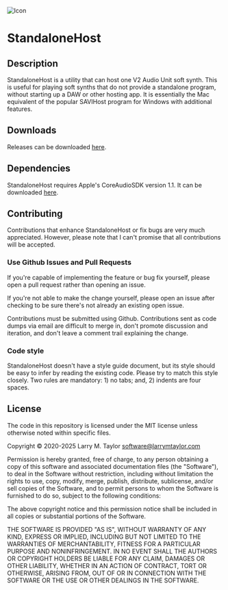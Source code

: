 ![Icon](https://www.larrymtaylor.com/images/standalonehost.png)  
# StandaloneHost

## Description

StandaloneHost is a utility that can host one V2 Audio Unit soft synth.
This is useful for playing soft synths that do not provide a standalone
program, without starting up a DAW or other hosting app. It is essentially
the Mac equivalent of the popular SAVIHost program for Windows with
additional features.

## Downloads

Releases can be downloaded [here](https://www.larrymtaylor.com/software.php).

## Dependencies
StandaloneHost requires Apple's CoreAudioSDK version 1.1. It can be
downloaded [here](https://github.com/nerrons/CoreAudioSDK).

## Contributing

Contributions that enhance StandaloneHost or fix bugs are very much 
appreciated. However, please note that I can't promise that all 
contributions will be accepted.

### Use Github Issues and Pull Requests

If you're capable of implementing the feature or bug fix yourself,
please open a pull request rather than opening an issue.

If you're not able to make the change yourself, please open an issue
after checking to be sure there's not already an existing open issue.

Contributions must be submitted using Github. Contributions sent as
code dumps via email are difficult to merge in, don't promote discussion
and iteration, and don't leave a comment trail explaining the change.

### Code style

StandaloneHost doesn't have a style guide document, but its
style should be easy to infer by reading the existing code. Please try
to match this style closely. Two rules are mandatory: 1) no tabs;
and, 2) indents are four spaces.

## License

The code in this repository is licensed under the MIT license unless
otherwise noted within specific files.

Copyright © 2020-2025 Larry M. Taylor <software@larrymtaylor.com>

Permission is hereby granted, free of charge, to any person obtaining a copy
of this software and associated documentation files (the "Software"), to deal
in the Software without restriction, including without limitation the rights
to use, copy, modify, merge, publish, distribute, sublicense, and/or sell
copies of the Software, and to permit persons to whom the Software is
furnished to do so, subject to the following conditions:

The above copyright notice and this permission notice shall be included in
all copies or substantial portions of the Software.

THE SOFTWARE IS PROVIDED "AS IS", WITHOUT WARRANTY OF ANY KIND, EXPRESS OR
IMPLIED, INCLUDING BUT NOT LIMITED TO THE WARRANTIES OF MERCHANTABILITY,
FITNESS FOR A PARTICULAR PURPOSE AND NONINFRINGEMENT. IN NO EVENT SHALL THE
AUTHORS OR COPYRIGHT HOLDERS BE LIABLE FOR ANY CLAIM, DAMAGES OR OTHER
LIABILITY, WHETHER IN AN ACTION OF CONTRACT, TORT OR OTHERWISE, ARISING FROM,
OUT OF OR IN CONNECTION WITH THE SOFTWARE OR THE USE OR OTHER DEALINGS IN
THE SOFTWARE.

